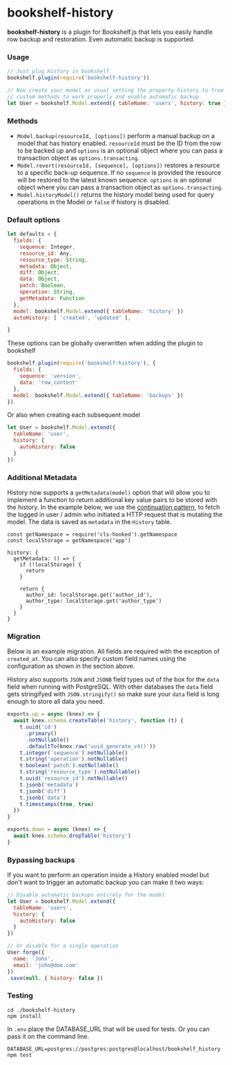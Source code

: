 # bookshelf-history

**bookshelf-history** is a plugin for Bookshelf.js that lets you easily handle
row backup and restoration. Even automatic backup is supported.

### Usage

```javascript
// Just plug History in bookshelf
bookshelf.plugin(require('bookshelf-history'))

// Now create your model as usual setting the property history to true to allow
// custom methods to work properly and enable automatic backup
let User = bookshelf.Model.extend({ tableName: 'users', history: true })
```

### Methods

* `Model.backup(resourceId, [options])` perform a manual backup on a model that
has history enabled. `resourceId` must be the ID from the row to be backed up
and `options` is an optional object where you can pass a transaction object as
`options.transacting`.
* `Model.revert(resourceId, [sequence], [options])` restores a resource to a
specific back-up sequence. If no `sequence` is provided the resource will be
restored to the latest known sequence. `options` is an optional object where you
can pass a transaction object as `options.transacting`.
* `Model.historyModel()` returns the history model being used for query operations
in the Model or `false` if history is disabled.

### Default options

```javascript
let defaults = {
  fields: {
    sequence: Integer,
    resource_id: Any,
    resource_type: String,
    metadata: Object,
    diff: Object,
    data: Object,
    patch: Boolean,
    operation: String,
    getMetadata: Function
  },
  model: bookshelf.Model.extend({ tableName: 'history' })
  autoHistory: [ 'created', 'updated' ],

}
```

These options can be globally overwritten when adding the plugin to bookshelf

```javascript
bookshelf.plugin(require('bookshelf-history'), {
  fields: {
    sequence: 'version',
    data: 'row_content'
  },
  model: bookshelf.Model.extend({ tableName: 'backups' })
})
```

Or also when creating each subsequent model

```javascript
let User = bookshelf.Model.extend({
  tableName: 'user',
  history: {
    autoHistory: false
  }
})
```

### Additional Metadata

History now supports a `getMetadata(model)` option that will allow you to implement a function
to return additional key value pairs to be stored with the history.  In the example below,
we use the [continuation pattern](https://www.npmjs.com/package/cls-hooked),
to fetch the logged in user / admin who initiated a HTTP request that is mutating the model.
The data is saved as `metadata` in the `History` table.

```
const getNamespace = require('cls-hooked').getNamespace
const localStorage = getNamespace('app')
```

```
history: {
  getMetadata: () => {
    if (!localStorage) {
      return
    }

    return {
      author_id: localStorage.get('author_id'),
      author_type: localStorage.get('author_type')
    }
  }
}
```


### Migration

Below is an example migration. All fields are required with the exception of `created_at`.
You can also specify custom field names using the configuration as shown in the section above.

History also supports `JSON` and `JSONB` field types out of the box for the `data`
field when running with PostgreSQL. With other databases the `data` field gets
stringifyed with `JSON.stringify()` so make sure your `data` field is long
enough to store all data you need.

```javascript
exports.up = async (knex) => {
  await knex.schema.createTable('history', function (t) {
    t.uuid('id')
      .primary()
      .notNullable()
      .defaultTo(knex.raw('uuid_generate_v4()'))
    t.integer('sequence').notNullable()
    t.string('operation').notNullable()
    t.boolean('patch').notNullable()
    t.string('resource_type').notNullable()
    t.uuid('resource_id').notNullable()
    t.jsonb('metadata')
    t.jsonb('diff')
    t.jsonb('data')
    t.timestamps(true, true)
  })
}

exports.down = async (knex) => {
  await knex.schema.dropTable('history')
}
```


### Bypassing backups

If you want to perform an operation inside a History enabled model but don't
want to trigger an automatic backup you can make it two ways:

```javascript
// Disable automatic backups entirely for the model
let User = bookshelf.Model.extend({
  tableName: 'users',
  history: {
    autoHistory: false
  }
})

// Or disable for a single operation
User.forge({
  name: 'John',
  email: 'john@doe.com'
})
.save(null, { history: false })
```

### Testing

```
cd ./bookshelf-history
npm install
```

In `.env` place the DATABASE_URL that will be used for tests. Or you can pass it on the command line.

```
DATABASE_URL=postgres://postgres:postgres@localhost/bookshelf_history npm test
```
